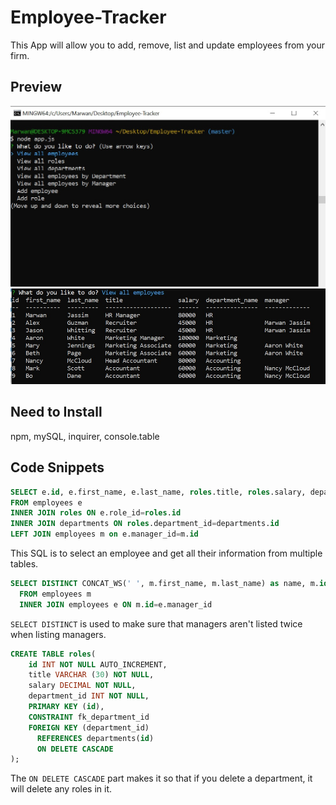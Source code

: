 # Employee-Tracker
This App will allow you to add, remove, list and update employees from your firm.

## Preview
![main page](./imgs/main_menu.jpg)
![all employees](./imgs/all_employees.jpg)

## Need to Install
npm, mySQL, inquirer, console.table 

## Code Snippets
```sql
SELECT e.id, e.first_name, e.last_name, roles.title, roles.salary, departments.name as department_name, CONCAT_WS(' ', m.first_name, m.last_name) as manager
FROM employees e
INNER JOIN roles ON e.role_id=roles.id
INNER JOIN departments ON roles.department_id=departments.id
LEFT JOIN employees m on e.manager_id=m.id
```
This SQL is to select an employee and get all their information from multiple tables.

```sql
SELECT DISTINCT CONCAT_WS(' ', m.first_name, m.last_name) as name, m.id as value
  FROM employees m
  INNER JOIN employees e ON m.id=e.manager_id
```
`SELECT DISTINCT` is used to make sure that managers aren't listed twice when listing managers.

```sql
CREATE TABLE roles(
    id INT NOT NULL AUTO_INCREMENT,
    title VARCHAR (30) NOT NULL,
    salary DECIMAL NOT NULL,
    department_id INT NOT NULL,
    PRIMARY KEY (id),
    CONSTRAINT fk_department_id
    FOREIGN KEY (department_id)
      REFERENCES departments(id)
      ON DELETE CASCADE
);
```
The `ON DELETE CASCADE` part makes it so that if you delete a department, it will delete any roles in it.